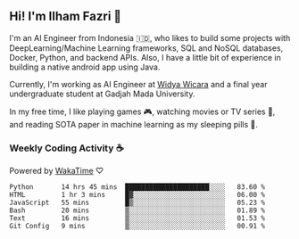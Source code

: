 ## Hi! I'm Ilham Fazri 👋

I'm an AI Engineer from Indonesia 🇮🇩, who likes to build some projects with DeepLearning/Machine Learning frameworks, SQL and NoSQL databases, Docker, Python, and backend APIs. Also, I have a little bit of experience in building a native android app using Java.

Currently, I'm working as AI Engineer at [Widya Wicara](https://widyawicara.com) and a final year undergraduate student at Gadjah Mada University. 

In my free time, I like playing games 🎮, watching movies or TV series 🍿, and reading SOTA paper in machine learning as my sleeping pills 💊. 

### Weekly Coding Activity ☕
Powered by [WakaTime](https://wakatime.com/) ♡
<!--START_SECTION:waka-->

```text
Python       14 hrs 45 mins  █████████████████████░░░░   83.60 %
HTML         1 hr 3 mins     █▓░░░░░░░░░░░░░░░░░░░░░░░   06.00 %
JavaScript   55 mins         █▒░░░░░░░░░░░░░░░░░░░░░░░   05.23 %
Bash         20 mins         ▒░░░░░░░░░░░░░░░░░░░░░░░░   01.89 %
Text         16 mins         ▒░░░░░░░░░░░░░░░░░░░░░░░░   01.53 %
Git Config   9 mins          ▒░░░░░░░░░░░░░░░░░░░░░░░░   00.91 %
```

<!--END_SECTION:waka-->
